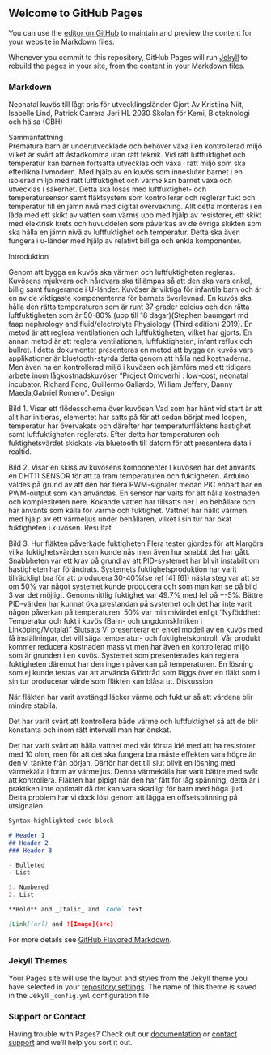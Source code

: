 ## Welcome to GitHub Pages

You can use the [editor on GitHub](https://github.com/CaptainMarvelDanvers/Refactored-invention/edit/master/README.md) to maintain and preview the content for your website in Markdown files.

Whenever you commit to this repository, GitHub Pages will run [Jekyll](https://jekyllrb.com/) to rebuild the pages in your site, from the content in your Markdown files.

### Markdown






Neonatal kuvös till lågt pris för utvecklingsländer
Gjort Av Kristiina Niit, Isabelle Lind, Patrick Carrera Jeri
HL 2030
Skolan för Kemi, Bioteknologi och hälsa (CBH)

Sammanfattning                                           
Prematura barn är underutvecklade och behöver växa i en kontrollerad miljö vilket är svårt att åstadkomma utan rätt teknik. Vid rätt luftfuktighet och temperatur kan barnen fortsätta utvecklas och växa i rätt miljö som ska efterlikna livmodern.
Med hjälp av en kuvös som innesluter barnet i en isolerad miljö med rätt luftfuktighet och värme kan barnet växa och utvecklas i säkerhet.
Detta ska lösas med luftfuktighet- och temperatursensor samt fläktsystem som kontrollerar och reglerar fukt och temperatur till en jämn nivå med digital övervakning. Allt detta monteras i en låda med ett skikt av vatten som värms upp med hjälp av resistorer, ett skikt med elektrisk krets och huvuddelen som påverkas av de övriga skikten som ska hålla en jämn nivå av luftfuktighet och temperatur. Detta ska även fungera i u-länder med hjälp av relativt billiga och enkla komponenter.


Introduktion

Genom att bygga en kuvös ska värmen och luftfuktigheten regleras. Kuvösens mjukvara och hårdvara ska tillämpas så att den ska vara enkel, billig samt fungerande i U-länder. Kuvöser är viktiga för infantila barn och är en av de viktigaste komponenterna för barnets överlevnad. En kuvös ska hålla den rätta temperaturen som är runt 37 grader celcius och den rätta luftfuktigheten som är 50-80% (upp till 18 dagar)(Stephen baumgart md faap nephrology and fluid/electrolyte Physiology (Third edition) 2019). En metod är att reglera ventilationen och luftfuktigheten, vilket har gjorts. En annan metod är att reglera ventilationen, luftfuktigheten, infant reflux och bullret. I detta dokumentet presenteras en metod att bygga en kuvös vars applikationer är bluetooth-styrda detta genom att hålla ned kostnaderna. Men även ha en kontrollerad miljö i kuvösen och jämföra med ett  tidigare arbete inom lågkostnadskuvöser “Project Omoverhi : low-cost, neonatal incubator. Richard Fong, Guillermo Gallardo, William Jeffery, Danny Maeda,Gabriel Romero". 
Design

Bild 1. Visar ett  flödesschema över kuvösen
Vad som har hänt vid start är att allt har initieras, elementet har satts på för att sedan börjat med loopen, temperatur har övervakats och därefter har temperaturfläktens hastighet samt luftfuktigheten reglerats. Efter detta har temperaturen och fuktighetsvärdet skickats via bluetooth till datorn för att presentera data i realtid.

Bild 2. Visar en skiss av kuvösens komponenter 
I kuvösen har det använts en DHT11 SENSOR för att ta fram temperaturen och fuktigheten. Arduino valdes på grund av att den har flera PWM-signaler medan PIC enbart har en PWM-output som kan användas. En sensor har valts för att hålla kostnaden och komplexiteten nere. Kokande vatten har tillsatts ner i en behållare och har använts som källa för värme och fuktighet. Vattnet har hållit värmen med hjälp av ett värmeljus under behållaren, vilket i sin tur har ökat fuktigheten i kuvösen.
Resultat

Bild 3. Hur fläkten påverkade fuktigheten 
Flera tester gjordes för att klargöra vilka fuktighetsvärden som kunde nås men även hur snabbt det har gått. Snabbheten var ett krav på grund av att PID-systemet har blivit instabilt om hastigheten har förändrats. Systemets fuktighetsproduktion har varit tillräckligt bra för att producera 30-40%(se ref [4] [6])  nästa steg var att se om 50% var något systemet kunde producera och som man kan se på bild 3 var det möjligt. Genomsnittlig fuktighet var 49.7% med fel på +-5%. Bättre PID-värden har kunnat öka prestandan på systemet och det har inte varit någon påverkan på temperaturen. 50% var minimivärdet enligt “Nyföddhet: Temperatur och fukt i kuvös (Barn- och ungdomskliniken i Linköping/Motala)”
Slutsats
Vi presenterar en enkel modell av en kuvös med få inställningar, det vill säga temperatur- och fuktighetskontroll. Vår produkt kommer reducera kostnaden massivt men har även en kontrollerad miljö som är grunden i en kuvös.
Systemet som presenterades kan reglera fuktigheten däremot har den ingen påverkan på temperaturen. En lösning som ej kunde testas var att använda Glödtråd som läggs över en fläkt som i sin tur producerar värde som fläkten kan blåsa ut. 
Diskussion

När fläkten har varit avstängd läcker värme och fukt ur så att värdena blir mindre stabila.

Det har varit svårt att kontrollera både värme och luftfuktighet så att de blir konstanta och inom rätt intervall man har önskat.

Det har varit svårt att hålla vattnet med vår första idé med att ha resistorer med 10 ohm, men för att det ska fungera bra måste effekten vara högre än den vi tänkte från början. Därför har det till slut blivit en lösning med värmekälla i form av värmeljus. Denna värmekälla har varit bättre med svår att kontrollera.
Fläkten har pipigt när den har fått för låg spänning, detta är i praktiken inte optimalt då det kan vara skadligt för barn med höga ljud. Detta problem har vi dock löst genom att lägga en offsetspänning på utsignalen.


```markdown
Syntax highlighted code block

# Header 1
## Header 2
### Header 3

- Bulleted
- List

1. Numbered
2. List

**Bold** and _Italic_ and `Code` text

[Link](url) and ![Image](src)
```

For more details see [GitHub Flavored Markdown](https://guides.github.com/features/mastering-markdown/).

### Jekyll Themes

Your Pages site will use the layout and styles from the Jekyll theme you have selected in your [repository settings](https://github.com/CaptainMarvelDanvers/Refactored-invention/settings). The name of this theme is saved in the Jekyll `_config.yml` configuration file.

### Support or Contact

Having trouble with Pages? Check out our [documentation](https://help.github.com/categories/github-pages-basics/) or [contact support](https://github.com/contact) and we’ll help you sort it out.
